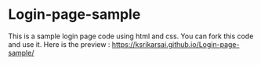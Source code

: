 # Login-page-sample
This is a sample login page code using html and css.
You can fork this code and use it.
Here is the preview :
https://ksrikarsai.github.io/Login-page-sample/

